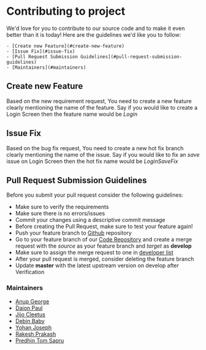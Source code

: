 # Contributing to project

We'd love for you to contribute to our source code and to make it even better than it is
today! Here are the guidelines we'd like you to follow:

    - [Create new Feature](#create-new-feature)
    - [Issue Fix](#issue-fix)
    - [Pull Request Submission Guidelines](#pull-request-submission-guidelines)
    - [Maintainers](#maintainers)

## Create new Feature

Based on the new requirement request, You need to create a new feature clearly mentioning the name of the feature. Say if you would like to create a Login Screen then the feature name would be *Login*

## Issue Fix

Based on the bug fix request, You need to create a new hot fix branch clearly mentioning the name of the issue. Say if you would like to fix an *save* issue on Login Screen then the hot fix name would be *LoginSaveFix*

## Pull Request Submission Guidelines

Before you submit your pull request consider the following guidelines:

* Make sure to verify the requirements
* Make sure there is no errors/issues
* Commit your changes using a descriptive commit message
* Before creating the Pull Request, make sure to test your feature again!
* Push your feature branch to [Github](https://github.com/Predhin/remote) repository
* Go to your feature branch of our [Code Repository](https://github.com/Predhin/remote) and
  create a merge request with the *source* as your feature branch and *target* as **develop**
* Make sure to assign the merge request to one in [developer list](#maintainers)
* After your pull request is merged, consider deleting the feature branch
* Update **master** with the latest upstream version on develop after Verification

### Maintainers

* [Anup George](mailto:anup.george@gmail.com)
* [Daion Paul](mailto:)
* [Jijo Cleetus](mailto:)
* [Debin Baby](mailto:)
* [Yohan Joseph](mailto:)
* [Rakesh Prakash](mailto:)
* [Predhin Tom Sapru](mailto:predhin@hotmail.com)

